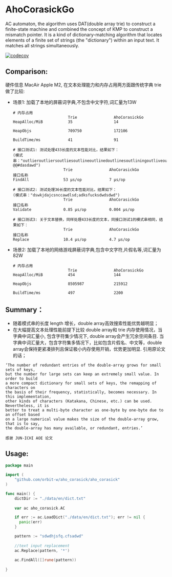# AhoCorasickGo
AC automaton, the algorithm uses DAT(double array trie) to construct a finite-state machine and combined the concept of KMP to construct a mismatch pointer.
It is a kind of dictionary-matching algorithm that locates elements of a finite set of strings (the "dictionary") within an input text. It matches all strings simultaneously.

[![codecov](https://codecov.io/gh/orbit-w/aho_corasick/graph/badge.svg?token=6LYVYO4EAL)](https://codecov.io/gh/orbit-w/aho_corasick)

## Comparison:
硬件信息 MacAir Apple M2, 在文本处理能力和内存占用两方面跟传统字典 trie 做了比较:

* 场景1: 加载了本地的屏蔽词字典,不包含中文字符,词汇量为13W
    
    ```
    # 内存占用
                            Trie                AhoCorasickGo
    HeapAlloc/MiB           35                  14
    
    HeapObjs                709750              172106
    
    BuildTime/ms            41                  91
    
    # 接口测试1: 测试处理433长度的文本性能对比，结果如下：
    (模式串："outlieroutliersoutliesoutlineoutlinedoutlinesoutliningoutliveoutliveddwoutliveroutliversoutlivesoutlivingoutlookoutlooksoutloveoutlovedoutlovesoutlovingoutlyingsdhwdhoutmansdhwdhoutmaneuverojhbdwoutmaneuveredshjdwdjoutmaneuveringsdjawhdoutmaneuversdwadadoutmannediwjdskjoutmanningkdfjjoutmanswundnoutmarchhjghcoutmarchedwsdoutmarcheswdwoutmarchinglksmcnskncwjfwajdmsdbwajdwakjdsjkdbaskdbakwdbkasbdakndbsnabdkwdbsandbsndbnv @@#dasdawd")
                          Trie                AhoCorasickGo
    接口名称
    FindAll               53 μs/op            7 μs/op
  
    # 接口测试2: 测试处理36长度的文本性能对比，结果如下：
    (模式串："dswkjdajcsnccawdlsd;adksfucksdwdsdwd")
                          Trie                AhoCorasickGo
    接口名称
    Validate              0.85 μs/op          0.004 μs/op
  
    # 接口测试3: 关于文本替换，同样处理433长度的文本，同接口测试1的模式串相同，结果如下：
                          Trie                AhoCorasickGo
    接口名称
    Replace               10.4 μs/op          4.7 μs/op
    ```
* 场景2: 加载了本地的网络游戏屏蔽词字典,包含中文字符,片假名等,词汇量为82W

    ```
    # 内存占用
                            Trie                AhoCorasickGo
    HeapAlloc/MiB           454                 144
    
    HeapObjs                8505987             215912
    
    BuildTime/ms            497                 2200
    ```

## Summary：
* 随着模式串的长度 length 增长，double array高效搜索性能优势越明显；
* 在大幅提高文本处理性能前提下比较 double array和 trie 内存使用情况，当字典中词汇量小, 包含字符集少情况下, double array会产生冗余空间条目.
当字典中词汇量大，包含字符集多情况下，比如包含片假名、中文等，double array会保持更紧凑排列且保证极小内存使用开销，优势更加明显.
引用原论文的话；
```
‘The number of redundant entries of the double-array grows for small sets of keys,
but the number for large sets can keep an extremely small value. In order to build
a more compact dictionary for small sets of keys, the remapping of characters on
the basis of their frequency, statistically, becomes necessary. In this implementation,
other kinds of characters (Katakana, Chinese, etc.) can be used. Nevertheless, it is
better to treat a multi-byte character as one-byte by one-byte due to an offset based
on a large numerical value makes the size of the double-array grow, that is to say,
the double-array has many available, or redundant, entries.’

感谢 JUN-ICHI AOE 论文
```

## Usage:
```go
package main

import (
	"github.com/orbit-w/aho_corasick/aho_corasick"
)

func main() {
    dictDir := "./data/en/dict.txt"
	
    var ac aho_corasick.AC

    if err := ac.LoadDict("./data/en/dict.txt"); err != nil {
      panic(err)
    }

    pattern := "sdwdhjsfq.cfsadwd"
  
    //text input replacement
    ac.Replace(pattern, '*')
  
    ac.FindAll([]rune(pattern))
	
}

```